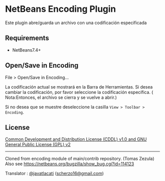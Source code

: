 # NetBeans Encoding Plugin
Este plugin abre/guarda un archivo con una codificación especificada

## Requirements

- NetBeans7.4+
## Open/Save in Encoding
File > Open/Save in Encoding...

La codificación actual se mostrará en la Barra de Herramientas. Si desea cambiar la codificación, por favor seleccione la codificación específica.
( Nota:Entonces, el archivo se cierra y se vuelve a abrir.)

Si no desea que se muestre deseleccione la casilla `View > Toolbar > Encoding`.

## License
[Common Development and Distribution License (CDDL) v1.0 and GNU General Public License (GPL) v2](http://netbeans.org/cddl-gplv2.html)

 ----
Cloned from encoding module of main/contrib repository. (Tomas Zezula)
Also see https://netbeans.org/bugzilla/show_bug.cgi?id=114123

Translator : [@javatlacati](https://github.com/javatlacati) (scherzo16@gmail.com)
